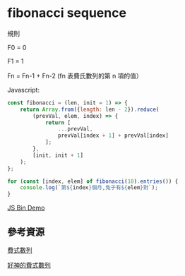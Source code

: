 # fibonacci sequence
規則

  F0 = 0
  
  F1 = 1
  
  Fn = Fn-1 + Fn-2 (fn 表費氏數列的第 n 項的值）

Javascript:

```js
const fibonacci = (len, init = 1) => {
    return Array.from({length: len - 2}).reduce(
        (prevVal, elem, index) => {
            return [
                ...prevVal,
                prevVal[index + 1] + prevVal[index]
            ];
        },
        [init, init + 1]
    );
};

for (const [index, elem] of fibonacci(10).entries()) {
    console.log(`第${index}個月,兔子有${elem}對`);
}
```
[JS Bin Demo](http://jsbin.com/momalu/edit?js,console)
## 參考資源
[費式數列](http://openhome.cc/Gossip/AlgorithmGossip/FibonacciNumber.htm)

[好神的費式數列](http://blog.xuite.net/windyku0601/wretch/97914546)



